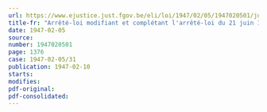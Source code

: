 ```yaml
---
url: https://www.ejustice.just.fgov.be/eli/loi/1947/02/05/1947020501/justel
title-fr: "Arrêté-loi modifiant et complétant l'arrêté-loi du 21 juin 1946, autorisant le ministre de la reconstruction à réserver certains matériaux en vue de la réparation des dommages de guerre"
date: 1947-02-05
source:
number: 1947020501
page: 1376
case: 1947-02-05/31
publication: 1947-02-10
starts:
modifies:
pdf-original:
pdf-consolidated:
---
```


